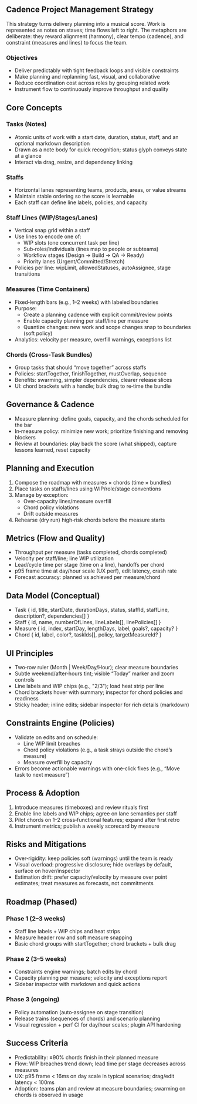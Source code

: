 ## Cadence Project Management Strategy

This strategy turns delivery planning into a musical score. Work is represented as notes on staves; time flows left to right. The metaphors are deliberate: they reward alignment (harmony), clear tempo (cadence), and constraint (measures and lines) to focus the team.

### Objectives

- Deliver predictably with tight feedback loops and visible constraints
- Make planning and replanning fast, visual, and collaborative
- Reduce coordination cost across roles by grouping related work
- Instrument flow to continuously improve throughput and quality

## Core Concepts

### Tasks (Notes)

- Atomic units of work with a start date, duration, status, staff, and an optional markdown description
- Drawn as a note body for quick recognition; status glyph conveys state at a glance
- Interact via drag, resize, and dependency linking

### Staffs

- Horizontal lanes representing teams, products, areas, or value streams
- Maintain stable ordering so the score is learnable
- Each staff can define line labels, policies, and capacity

### Staff Lines (WIP/Stages/Lanes)

- Vertical snap grid within a staff
- Use lines to encode one of:
  - WIP slots (one concurrent task per line)
  - Sub‑roles/individuals (lines map to people or subteams)
  - Workflow stages (Design → Build → QA → Ready)
  - Priority lanes (Urgent/Committed/Stretch)
- Policies per line: wipLimit, allowedStatuses, autoAssignee, stage transitions

### Measures (Time Containers)

- Fixed‑length bars (e.g., 1–2 weeks) with labeled boundaries
- Purpose:
  - Create a planning cadence with explicit commit/review points
  - Enable capacity planning per staff/line per measure
  - Quantize changes: new work and scope changes snap to boundaries (soft policy)
- Analytics: velocity per measure, overfill warnings, exceptions list

### Chords (Cross‑Task Bundles)

- Group tasks that should “move together” across staffs
- Policies: startTogether, finishTogether, mustOverlap, sequence
- Benefits: swarming, simpler dependencies, clearer release slices
- UI: chord brackets with a handle; bulk drag to re‑time the bundle

## Governance & Cadence

- Measure planning: define goals, capacity, and the chords scheduled for the bar
- In‑measure policy: minimize new work; prioritize finishing and removing blockers
- Review at boundaries: play back the score (what shipped), capture lessons learned, reset capacity

## Planning and Execution

1. Compose the roadmap with measures × chords (time × bundles)
2. Place tasks on staffs/lines using WIP/role/stage conventions
3. Manage by exception:
   - Over‑capacity lines/measure overfill
   - Chord policy violations
   - Drift outside measures
4. Rehearse (dry run) high‑risk chords before the measure starts

## Metrics (Flow and Quality)

- Throughput per measure (tasks completed, chords completed)
- Velocity per staff/line; line WIP utilization
- Lead/cycle time per stage (time on a line), handoffs per chord
- p95 frame time at day/hour scale (UX perf), edit latency, crash rate
- Forecast accuracy: planned vs achieved per measure/chord

## Data Model (Conceptual)

- Task { id, title, startDate, durationDays, status, staffId, staffLine, description?, dependencies[] }
- Staff { id, name, numberOfLines, lineLabels[], linePolicies[] }
- Measure { id, index, startDay, lengthDays, label, goals?, capacity? }
- Chord { id, label, color?, taskIds[], policy, targetMeasureId? }

## UI Principles

- Two‑row ruler (Month | Week/Day/Hour); clear measure boundaries
- Subtle weekend/after‑hours tint; visible “Today” marker and zoom controls
- Line labels and WIP chips (e.g., "2/3"); load heat strip per line
- Chord brackets hover with summary; inspector for chord policies and readiness
- Sticky header; inline edits; sidebar inspector for rich details (markdown)

## Constraints Engine (Policies)

- Validate on edits and on schedule:
  - Line WIP limit breaches
  - Chord policy violations (e.g., a task strays outside the chord’s measure)
  - Measure overfill by capacity
- Errors become actionable warnings with one‑click fixes (e.g., “Move task to next measure”)

## Process & Adoption

1. Introduce measures (timeboxes) and review rituals first
2. Enable line labels and WIP chips; agree on lane semantics per staff
3. Pilot chords on 1–2 cross‑functional features; expand after first retro
4. Instrument metrics; publish a weekly scorecard by measure

## Risks and Mitigations

- Over‑rigidity: keep policies soft (warnings) until the team is ready
- Visual overload: progressive disclosure; hide overlays by default, surface on hover/inspector
- Estimation drift: prefer capacity/velocity by measure over point estimates; treat measures as forecasts, not commitments

## Roadmap (Phased)

### Phase 1 (2–3 weeks)

- Staff line labels + WIP chips and heat strips
- Measure header row and soft measure snapping
- Basic chord groups with startTogether; chord brackets + bulk drag

### Phase 2 (3–5 weeks)

- Constraints engine warnings; batch edits by chord
- Capacity planning per measure; velocity and exceptions report
- Sidebar inspector with markdown and quick actions

### Phase 3 (ongoing)

- Policy automation (auto‑assignee on stage transition)
- Release trains (sequences of chords) and scenario planning
- Visual regression + perf CI for day/hour scales; plugin API hardening

## Success Criteria

- Predictability: ≥90% chords finish in their planned measure
- Flow: WIP breaches trend down; lead time per stage decreases across measures
- UX: p95 frame < 16ms on day scale in typical scenarios; drag/edit latency < 100ms
- Adoption: teams plan and review at measure boundaries; swarming on chords is observed in usage
